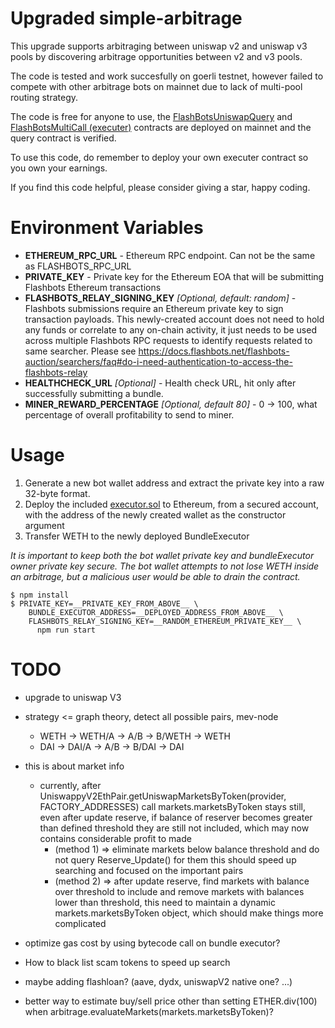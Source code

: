 Upgraded simple-arbitrage
================
This upgrade supports arbitraging between uniswap v2 and uniswap v3 pools by discovering arbitrage opportunities between v2 and v3 pools.

The code is tested and work succesfully on goerli testnet, however failed to compete with other arbitrage bots on mainnet due to lack of multi-pool routing strategy.

The code is free for anyone to use, the [FlashBotsUniswapQuery](https://etherscan.io/address/0x657c2be334ea5d9eb55635796f8770af8ac3b243) and [FlashBotsMultiCall (executer)](https://etherscan.io/address/0x41735c26032cA8539ba310B0e8E6F1Ab94a6c9B8) contracts are deployed on mainnet and the query contract is verified.

To use this code, do remember to deploy your own executer contract so you own your earnings.

If you find this code helpful, please consider giving a star, happy coding.

Environment Variables
=====================
- **ETHEREUM_RPC_URL** - Ethereum RPC endpoint. Can not be the same as FLASHBOTS_RPC_URL
- **PRIVATE_KEY** - Private key for the Ethereum EOA that will be submitting Flashbots Ethereum transactions
- **FLASHBOTS_RELAY_SIGNING_KEY** _[Optional, default: random]_ - Flashbots submissions require an Ethereum private key to sign transaction payloads. This newly-created account does not need to hold any funds or correlate to any on-chain activity, it just needs to be used across multiple Flashbots RPC requests to identify requests related to same searcher. Please see https://docs.flashbots.net/flashbots-auction/searchers/faq#do-i-need-authentication-to-access-the-flashbots-relay
- **HEALTHCHECK_URL** _[Optional]_ - Health check URL, hit only after successfully submitting a bundle.
- **MINER_REWARD_PERCENTAGE** _[Optional, default 80]_ - 0 -> 100, what percentage of overall profitability to send to miner.

Usage
======================
1. Generate a new bot wallet address and extract the private key into a raw 32-byte format.
2. Deploy the included [executor.sol](contracts/executor.sol) to Ethereum, from a secured account, with the address of the newly created wallet as the constructor argument
3. Transfer WETH to the newly deployed BundleExecutor

_It is important to keep both the bot wallet private key and bundleExecutor owner private key secure. The bot wallet attempts to not lose WETH inside an arbitrage, but a malicious user would be able to drain the contract._

```
$ npm install
$ PRIVATE_KEY=__PRIVATE_KEY_FROM_ABOVE__ \
    BUNDLE_EXECUTOR_ADDRESS=__DEPLOYED_ADDRESS_FROM_ABOVE__ \
    FLASHBOTS_RELAY_SIGNING_KEY=__RANDOM_ETHEREUM_PRIVATE_KEY__ \
      npm run start
```

# TODO 

* upgrade to uniswap V3

* strategy <= graph theory, detect all possible pairs, mev-node
  * WETH -> WETH/A -> A/B -> B/WETH -> WETH
  * DAI -> DAI/A -> A/B -> B/DAI -> DAI

* this is about market info 
  * currently, after UniswappyV2EthPair.getUniswapMarketsByToken(provider, FACTORY_ADDRESSES) call markets.marketsByToken stays still, even after update reserve, if balance of reserver becomes greater than defined threshold they are still not included, which may now contains considerable profit to made
    * (method 1) => eliminate markets below balance threshold and do not query Reserve_Update() for them
      this should speed up searching and focused on the important pairs
    * (method 2) => after update reserve, find markets with balance over threshold to include and remove markets with balances lower than threshold, this need to maintain a dynamic markets.marketsByToken object, which should make things more complicated

* optimize gas cost by using bytecode call on bundle executor?
* How to black list scam tokens to speed up search
* maybe adding flashloan? (aave, dydx, uniswapV2 native one? ...)
* better way to estimate buy/sell price other than setting ETHER.div(100) when arbitrage.evaluateMarkets(markets.marketsByToken)?
